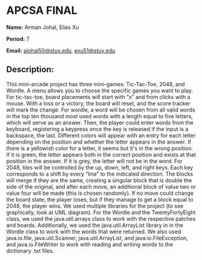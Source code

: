 # APCSA FINAL

**Name:** Arman Johal, Elias Xu

**Period:** 7

**Email:** ajohal50@stuy.edu, exu51@stuy.edu

## Description:

This mini-arcade project has three mini-games: Tic-Tac-Toe, 2048, and Wordle. A menu allows you to choose the specific games you want to play. 
For tic-tac-toe, board placements will start with “x” and from clicks with a mouse. With a loss or a victory, the board will reset, and the score tracker will mark the change.
For wordle, a word will be chosen from all valid words in the top ten thousand most used words with a length equal to five letters, which will serve as an answer. Then, the player could enter words from the keyboard, registering a keypress once the key is released if the input is a backspace, the last. Different colors will appear with an entry for each letter depending on the position and whether the letter appears in the answer. If there is a yellowish color for a letter, it seems but it's in the wrong position.  If it is green, the letter appears both in the correct position and exists at that position in the answer. If it is grey, the letter will not be in the word.
For 2048, tiles will be controlled by the up, down, left, and right keys. Each key corresponds to a shift by every “line” to the indicated direction. The blocks will merge if they are the same, creating a singular block that is double the side of the original, and after each move, an additional block of value two or value four will be made (this is chosen randomly). If no move could change the board state, the player loses, but if they manage to get a block equal to 2048, the player wins.
We used multiple libraries for the project (to see graphically, look at UML diagram). For the Wordle and the TwentyFortyEight class, we used the java.util.arrays class to work with the respective patches and boards. Additionally, we used the java.util.ArrayList library in in the Wordle class to work with the words that were returned. We also used java.io.file, java.util.Scanner, java.util.ArrayList, and java.io.FileException, and java.io.FileWriter to work with reading and writing words to the dictionary .txt files. 
